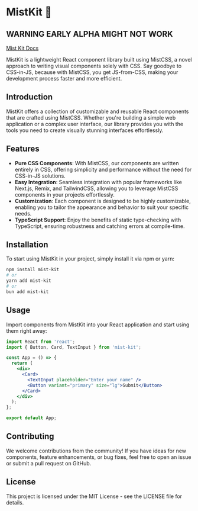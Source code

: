 # MistKit 🚀

## WARNING EARLY ALPHA MIGHT NOT WORK

[Mist Kit Docs](https://mist-kit.vercel.app/)

MistKit is a lightweight React component library built using MistCSS, a novel approach to writing visual components solely with CSS. Say goodbye to CSS-in-JS, because with MistCSS, you get JS-from-CSS, making your development process faster and more efficient.

## Introduction

MistKit offers a collection of customizable and reusable React components that are crafted using MistCSS. Whether you're building a simple web application or a complex user interface, our library provides you with the tools you need to create visually stunning interfaces effortlessly.

## Features

- **Pure CSS Components**: With MistCSS, our components are written entirely in CSS, offering simplicity and performance without the need for CSS-in-JS solutions.
- **Easy Integration**: Seamless integration with popular frameworks like Next.js, Remix, and TailwindCSS, allowing you to leverage MistCSS components in your projects effortlessly.
- **Customization**: Each component is designed to be highly customizable, enabling you to tailor the appearance and behavior to suit your specific needs.
- **TypeScript Support**: Enjoy the benefits of static type-checking with TypeScript, ensuring robustness and catching errors at compile-time.

## Installation

To start using MistKit in your project, simply install it via npm or yarn:

```bash
npm install mist-kit
# or
yarn add mist-kit
# or
bun add mist-kit
```

## Usage

Import components from MistKit into your React application and start using them right away:

```jsx
import React from 'react';
import { Button, Card, TextInput } from 'mist-kit';

const App = () => {
  return (
    <div>
      <Card>
        <TextInput placeholder="Enter your name" />
        <Button variant="primary" size="lg">Submit</Button>
      </Card>
    </div>
  );
};

export default App;
```

## Contributing
We welcome contributions from the community! If you have ideas for new components, feature enhancements, or bug fixes, feel free to open an issue or submit a pull request on GitHub.

## License
This project is licensed under the MIT License - see the LICENSE file for details.
